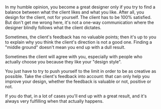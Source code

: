 

In my humble opinion, you become a great designer only if you try to find a balance between what the client
likes and what you like. After all, you design for the client, not for yourself. The client has to be 100%
satisfied. But don't get me wrong here, it's not a one-way communication where the designer blindly follows
what the client dictates. 

Sometimes, the client's feedback has no valuable points; then it's up to you to explain why you think the
client's direction is not a good one. Finding a "middle ground" doesn't mean you end up with a dull result.


Sometimes the client will agree with you, especially with people who actually choose you because they like
your "design style". 

You just have to try to push yourself to the limit in order to be as creative as possible. Take the client's
feedback into account: that can only help you improve your design, whether the feedback is valuable or not,
positive or not.

If you do that, in a lot of cases you'll end up with a great result, and it's always very fulfilling when that
actually happens.